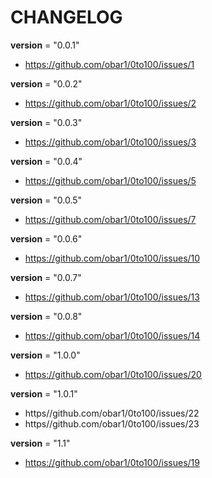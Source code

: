 # CHANGELOG

__version__ = "0.0.1"
- https://github.com/obar1/0to100/issues/1

__version__ = "0.0.2"
- https://github.com/obar1/0to100/issues/2

__version__ = "0.0.3"
- https://github.com/obar1/0to100/issues/3

__version__ = "0.0.4"
- https://github.com/obar1/0to100/issues/5

__version__ = "0.0.5"
- https://github.com/obar1/0to100/issues/7

__version__ = "0.0.6"
- https://github.com/obar1/0to100/issues/10

__version__ = "0.0.7"
- https://github.com/obar1/0to100/issues/13

__version__ = "0.0.8"
- https://github.com/obar1/0to100/issues/14

__version__ = "1.0.0"
- https://github.com/obar1/0to100/issues/20

__version__ = "1.0.1"
- https//github.com/obar1/0to100/issues/22 
- https//github.com/obar1/0to100/issues/23

__version__ = "1.1"
- https://github.com/obar1/0to100/issues/19

